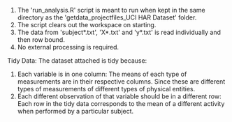 1. The 'run_analysis.R' script is meant to run when kept in the same directory as the 'getdata_projectfiles_UCI HAR Dataset' folder.
2. The script clears out the workspace on starting.
3. The data from 'subject*.txt', 'X*.txt' and 'y*.txt' is read individually and then row bound.
4. No external processing is required.

Tidy Data:
The dataset attached is tidy because:
1. Each variable is in one column:
	The means of each type of measurements are in their respective columns. Since these are different types of measurements of different types of physical entities.
2. Each different observation of that variable should be in a different row:
	Each row in the tidy data corresponds to the mean of a different activity when performed by a particular subject.